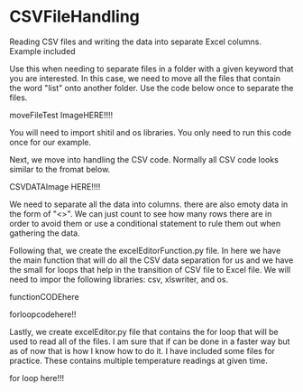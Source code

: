 # CSVFileHandling
Reading CSV files and writing the data into separate Excel columns. Example included

Use this when needing to separate files in a folder with a given keyword that you are interested. In this case, we need to move all the files that contain the word "list" onto another folder. Use the code below once to separate the files. 

moveFileTest ImageHERE!!!!

You will need to import shitil and os libraries. You only need to run this code once for our example. 

Next, we move into handling the CSV code. Normally all CSV code looks similar to the fromat below. 

CSVDATAImage HERE!!!!

We need to separate all the data into columns. there are also emoty data in the form of "<>". We can just count to see how many rows there are in order to avoid them or use a conditional statement to rule them out when gathering the data. 

Following that, we create the excelEditorFunction.py file. In here we have the main function that will do all the CSV data separation for us and we have the small for loops that help in the transition of CSV file to Excel file. We will need to impor the following libraries: csv, xlswriter, and os. 

functionCODEhere 

forloopcodehere!!

Lastly, we create excelEditor.py file that contains the for loop that will be used to read all of the files. I am sure that if can be done in a faster way but as of now that is how I know how to do it. I have included some files for practice. These contains multiple temperature readings at given time. 

for loop here!!!
